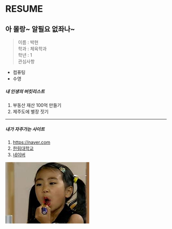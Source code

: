 RESUME
=======
아 몰랑~ 알필요 없좌나~  
------------------------
> 이름 : 박현  
> 학과 : 체육학과  
> 학년 : 1    
> 관심사항  
 * 컴퓨팅  
 * 수영  
 
 ##### 내 인생의 버킷리스트  
 1. 부동산 재산 100억 만들기
 2. 제주도에 별장 짓기   
 --------------------------------------------------------------------------------------  
 
 ##### 내가 자주가는 사이트  
 1. https://naver.com  
 2. [한림대학교](http://www.hallym.ac.kr)   
 3. [네이버][1]      
 
 
 
 
 ![내사진](내사진.jpg) 
 
 
 [1]:www.naver.com
